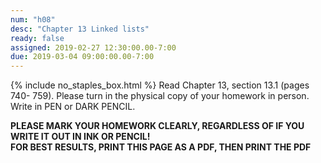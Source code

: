 ```yaml
---
num: "h08"
desc: "Chapter 13 Linked lists"
ready: false
assigned: 2019-02-27 12:30:00.00-7:00
due: 2019-03-04 09:00:00.00-7:00
---
```

{% include no_staples_box.html %}
Read  Chapter 13, section 13.1 (pages 740- 759). Please turn in the physical copy of your homework in person. Write in PEN or DARK PENCIL.

<b>PLEASE MARK YOUR HOMEWORK CLEARLY, REGARDLESS OF IF YOU WRITE IT OUT IN INK OR PENCIL!<br/>
FOR BEST RESULTS, PRINT THIS PAGE AS A PDF, THEN PRINT THE PDF</b>